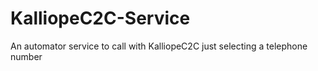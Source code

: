 KalliopeC2C-Service
===================

An automator service to call with KalliopeC2C just selecting a telephone number 
